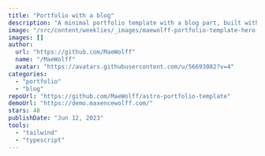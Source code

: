 ```yaml
---
title: "Portfolio with a blog"
description: "A minimal portfolio template with a blog part, built with Astro and Tailwindcss."
image: "/src/content/weeklies/_images/maewolff-portfolio-template-hero.webp"
images: []
author:
  url: "https://github.com/MaeWolff"
  name: "/MaeWolff"
  avatar: "https://avatars.githubusercontent.com/u/56693082?v=4"
categories:
  - "portfolio"
  - "blog"
repoUrl: "https://github.com/MaeWolff/astro-portfolio-template"
demoUrl: "https://demo.maxencewolff.com/"
stars: 48
publishDate: "Jun 12, 2023"
tools:
  - "tailwind"
  - "typescript"
---
```

